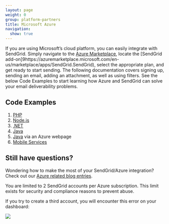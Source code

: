```yaml
---
layout: page
weight: 0
group: platform-partners
title: Microsoft Azure
navigation:
  show: true
---
```


If you are using Microsoft’s cloud platform, you can easily integrate with SendGrid. Simply navigate to the [Azure Marketplace](https://azuremarketplace.microsoft.com/en-us/marketplace/apps/SendGrid.SendGrid), locate the [SendGrid add-on]9https://azuremarketplace.microsoft.com/en-us/marketplace/apps/SendGrid.SendGrid), select the appropriate plan, and get ready to start sending. The following documentation covers signing up, sending an email, adding an attachment, as well as using filters. See the below Code Examples to start learning how Azure and SendGrid can solve your email deliverability problems.

## 	Code Examples

1. [PHP](https://docs.microsoft.com/en-us/azure/store-sendgrid-php-how-to-send-email)
2. [Node.js](https://docs.microsoft.com/en-us/azure/store-sendgrid-nodejs-how-to-send-email)
3. [.NET](https://docs.microsoft.com/en-us/azure/sendgrid-dotnet-how-to-send-email)
4. [Java](https://docs.microsoft.com/en-us/azure/store-sendgrid-java-how-to-send-email)
5. [Java]({{root_url}}/for-developers/partners/azure/) via an Azure webpage
6. [Mobile Services](https://docs.microsoft.com/en-us/azure/sendgrid-dotnet-how-to-send-email)

## 	Still have questions?

Wondering how to make the most of your SendGrid/Azure integration? Check out our [Azure related blog entries](https://sendgrid.com/blog/?s=Azure).

You are limited to 2 SendGrid accounts per Azure subscription. This limit exists for security and compliance reasons to prevent abuse.

If you try to create a third account, you will encounter this error on your dashboard:

![]({{root_url}}/images/azure_account_error.png)
